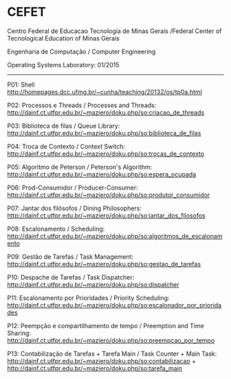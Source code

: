 # CEFET
Centro Federal de Educacao Tecnologia de Minas Gerais /Federal Center of Tecnological Education of Minas Gerais

Engenharia de Computação / Computer Engineering

Operating Systems Laboratory: 01/2015
_______________________________________________

P01: Shell http://homepages.dcc.ufmg.br/~cunha/teaching/20132/os/tp0a.html

P02: Processos e Threads / Processes and Threads: http://dainf.ct.utfpr.edu.br/~maziero/doku.php/so:criacao_de_threads

P03: Biblioteca de filas / Queue Library: http://dainf.ct.utfpr.edu.br/~maziero/doku.php/so:biblioteca_de_filas

P04: Troca de Contexto / Context Switch: http://dainf.ct.utfpr.edu.br/~maziero/doku.php/so:trocas_de_contexto

P05: Algoritmo de Peterson / Peterson's Algorithm: http://dainf.ct.utfpr.edu.br/~maziero/doku.php/so:espera_ocupada

P06: Prod-Consumidor / Producer-Consumer: http://dainf.ct.utfpr.edu.br/~maziero/doku.php/so:produtor_consumidor

P07: Jantar dos filósofos / Dining Philosophers: http://dainf.ct.utfpr.edu.br/~maziero/doku.php/so:jantar_dos_filosofos

P08: Escalonamento / Scheduling: http://dainf.ct.utfpr.edu.br/~maziero/doku.php/so:algoritmos_de_escalonamento

P09: Gestão de Tarefas / Task Management: http://dainf.ct.utfpr.edu.br/~maziero/doku.php/so:gestao_de_tarefas

P10: Despache de Tarefas / Task Dispatcher: http://dainf.ct.utfpr.edu.br/~maziero/doku.php/so:dispatcher

P11: Escalonamento por Prioridades / Priority Scheduling: http://dainf.ct.utfpr.edu.br/~maziero/doku.php/so:escalonador_por_prioridades

P12: Peempção e compartilhamento de tempo / Preemption and Time Sharing: http://dainf.ct.utfpr.edu.br/~maziero/doku.php/so:preempcao_por_tempo

P13: Contabilização de Tarefas + Tarefa Main / Task Counter + Main Task: http://dainf.ct.utfpr.edu.br/~maziero/doku.php/so:contabilizacao + http://dainf.ct.utfpr.edu.br/~maziero/doku.php/so:tarefa_main	